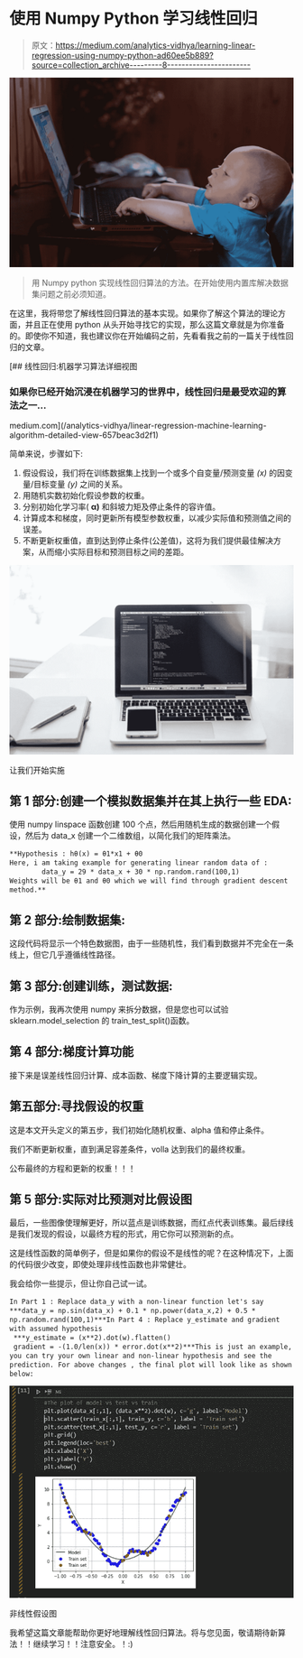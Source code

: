 # 使用 Numpy Python 学习线性回归

> 原文：<https://medium.com/analytics-vidhya/learning-linear-regression-using-numpy-python-ad60ee5b889?source=collection_archive---------8----------------------->

![](img/04edcc1e227b017db0aae83ebfb8c50d.png)

> 用 Numpy python 实现线性回归算法的方法。在开始使用内置库解决数据集问题之前必须知道。

在这里，我将带您了解线性回归算法的基本实现。如果你了解这个算法的理论方面，并且正在使用 python 从头开始寻找它的实现，那么这篇文章就是为你准备的。即使你不知道，我也建议你在开始编码之前，先看看我之前的一篇关于线性回归的文章。

[](/analytics-vidhya/linear-regression-machine-learning-algorithm-detailed-view-657beac3d2f1) [## 线性回归:机器学习算法详细视图

### 如果你已经开始沉浸在机器学习的世界中，线性回归是最受欢迎的算法之一…

medium.com](/analytics-vidhya/linear-regression-machine-learning-algorithm-detailed-view-657beac3d2f1) 

简单来说，步骤如下:

1.  假设假设，我们将在训练数据集上找到一个或多个自变量/预测变量 *(x)* 的因变量/目标变量 *(y)* 之间的关系。
2.  用随机实数初始化假设参数的权重。
3.  分别初始化学习率( **α)** 和斜坡力矩及停止条件的容许值。
4.  计算成本和梯度，同时更新所有模型参数权重，以减少实际值和预测值之间的误差。
5.  不断更新权重值，直到达到停止条件(公差值)，这将为我们提供最佳解决方案，从而缩小实际目标和预测目标之间的差距。

![](img/e6474d6f5f59e5864d227aac9ab8851e.png)

让我们开始实施

## 第 1 部分:创建一个模拟数据集并在其上执行一些 EDA:

使用 numpy linspace 函数创建 100 个点，然后用随机生成的数据创建一个假设，然后为 data_x 创建一个二维数组，以简化我们的矩阵乘法。

```
**Hypothesis : hθ(x) = θ1*x1 + θ0
Here, i am taking example for generating linear random data of :
        data_y = 29 * data_x + 30 * np.random.rand(100,1)
Weights will be θ1 and θ0 which we will find through gradient descent method.**
```

## 第 2 部分:绘制数据集:

这段代码将显示一个特色数据图，由于一些随机性，我们看到数据并不完全在一条线上，但它几乎遵循线性路径。

## 第 3 部分:创建训练，测试数据:

作为示例，我再次使用 numpy 来拆分数据，但是您也可以试验 sklearn.model_selection 的 train_test_split()函数。

## 第 4 部分:梯度计算功能

接下来是误差线性回归计算、成本函数、梯度下降计算的主要逻辑实现。

## 第五部分:寻找假设的权重

这是本文开头定义的第五步，我们初始化随机权重、alpha 值和停止条件。

我们不断更新权重，直到满足容差条件，volla 达到我们的最终权重。

公布最终的方程和更新的权重！！！

## 第 5 部分:实际对比预测对比假设图

最后，一些图像使理解更好，所以蓝点是训练数据，而红点代表训练集。最后绿线是我们发现的假设，以最终方程的形式，用它你可以预测新的点。

这是线性函数的简单例子，但是如果你的假设不是线性的呢？在这种情况下，上面的代码很少改变，即使处理非线性函数也非常健壮。

我会给你一些提示，但让你自己试一试。

```
In Part 1 : Replace data_y with a non-linear function let's say
***data_y = np.sin(data_x) + 0.1 * np.power(data_x,2) + 0.5 * np.random.rand(100,1)***In Part 4 : Replace y_estimate and gradient with assumed hypothesis
 ***y_estimate = (x**2).dot(w).flatten()
 gradient = -(1.0/len(x)) * error.dot(x**2)***This is just an example, you can try your own linear and non-linear hypothesis and see the prediction. For above changes , the final plot will look like as shown below:
```

![](img/9091118286aba654973c992049bdce57.png)

非线性假设图

我希望这篇文章能帮助你更好地理解线性回归算法。将与您见面，敬请期待新算法！！继续学习！！注意安全。！:)